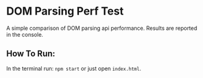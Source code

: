 # DOM Parsing Perf Test

A simple comparison of DOM parsing api performance.
Results are reported in the console.

## How To Run:

In the terminal run: `npm start` or just open `index.html`.
